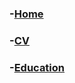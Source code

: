 
### -[Home](https://sparkesys.github.io)

### -[CV](https://sparkesys.github.io/CV)

### -[Education](https://sparkesys.github.io/Education)


